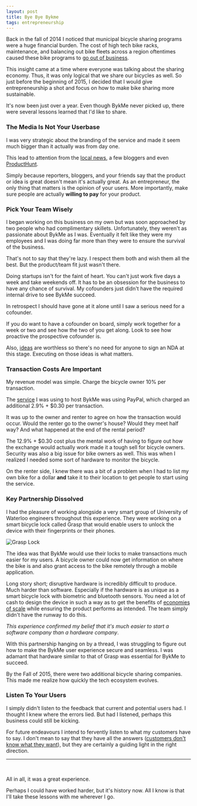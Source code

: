 ```yaml
---
layout: post
title: Bye Bye Bykme
tags: entrepreneurship
---
```


Back in the fall of 2014 I noticed that municipal bicycle sharing programs were a huge financial burden. The cost of high tech bike racks, maintenance, and balancing out bike fleets across a region oftentimes caused these bike programs to [go out of business](http://www.cbc.ca/news/canada/toronto/bye-bye-bixi-retooled-bike-sharing-service-unveiled-today-1.2592459).

This insight came at a time where everyone was talking about the sharing economy. Thus, it was only logical that we share our bicycles as well. So just before the beginning of 2015, I decided that I would give entrepreneurship a shot and focus on how to make bike sharing more sustainable.

It's now been just over a year. Even though BykMe never picked up, there were several lessons learned that I'd like to share.

### The Media Is Not Your Userbase
I was very strategic about the branding of the service and made it seem much bigger than it actually was from day one.

This lead to attention from the [local news](http://www.therecord.com/news-story/5541408-wlu-student-launching-online-bicycle-brokerage/), a few bloggers and even [ProductHunt](https://www.producthunt.com/tech/bykme).

Simply because reporters, bloggers, and your friends say that the product or idea is great doesn't mean it's actually great. As an entrepreneur, the only thing that matters is the opinion of your users. More importantly, make sure people are actually **willing to pay** for your product.

### Pick Your Team Wisely
I began working on this business on my own but was soon approached by two people who had complimentary skillets. Unfortunately, they weren't as passionate about BykMe as I was. Eventually it felt like they were my employees and I was doing far more than they were to ensure the survival of the business.

That's not to say that they're lazy. I respect them both and wish them all the best. But the product/team fit just wasn't there.

Doing startups isn't for the faint of heart. You can't just work five days a week and take weekends off. It has to be an obsession for the business to have any chance of survival. My cofounders just didn't have the required internal drive to see BykMe succeed.

In retrospect I should have gone at it alone until I saw a serious need for a cofounder.

If you do want to have a cofounder on board, simply work together for a week or two and see how the two of you get along. Look to see how proactive the prospective cofounder is.

Also, [ideas](https://sivers.org/multiply) are worthless so there's no need for anyone to sign an NDA at this stage. Executing on those ideas is what matters.

### Transaction Costs Are Important
My revenue model was simple. Charge the bicycle owner 10% per transaction.

The [service](https://www.sharetribe.com/) I was using to host BykMe was using PayPal, which charged an additional 2.9% + $0.30 per transaction.

It was up to the owner and renter to agree on how the transaction would occur. Would the renter go to the owner's house? Would they meet half way? And what happened at the end of the rental period?

The 12.9% + $0.30 cost plus the mental work of having to figure out how the exchange would actually work made it a tough sell for bicycle owners. Security was also a big issue for bike owners as well. This was when I realized I needed some sort of hardware to monitor the bicycle.

On the renter side, I knew there was a bit of a problem when I had to list my own bike for a dollar **and** take it to their location to get people to start using the service.

### Key Partnership Dissolved
I had the pleasure of working alongside a very smart group of University of Waterloo engineers throughout this experience. They were working on a smart bicycle lock called Grasp that would enable users to unlock the device with their fingerprints or their phones.

![Grasp Lock](https://pbs.twimg.com/media/CXGVctgUAAA8xDo.jpg)

The idea was that BykMe would use their locks to make transactions much easier for my users. A bicycle owner could now get information on where the bike is and also grant access to the bike remotely through a mobile application.

Long story short; disruptive hardware is incredibly difficult to produce. Much harder than software. Especially if the hardware is as unique as a smart bicycle lock with biometric and bluetooth sensors. You need a lot of cash to design the device in such a way as to get the benefits of [economies of scale](http://www.investopedia.com/terms/e/economiesofscale.asp) while ensuring the product performs as intended. The team simply didn't have the runway to do this.

*This experience confirmed my belief that it's much easier to start a software company than a hardware company*.

With this partnership hanging on by a thread, I was struggling to figure out how to make the BykMe user experience secure and seamless. I was adamant that hardware similar to that of Grasp was essential for BykMe to succeed.

By the Fall of 2015, there were two additional bicycle sharing companies. This made me realize how quickly the tech ecosystem evolves.

### Listen To Your Users
I simply didn't listen to the feedback that current and potential users had. I thought I knew where the errors lied. But had I listened, perhaps this business could still be kicking.

For future endeavours I intend to fervently listen to what my customers have to say. I don't mean to say that they have all the answers ([customers don't know what they want](https://www.quora.com/Is-it-true-that-customers-dont-know-what-they-want-until-weve-shown-them-as-Steve-Jobs-said)), but they are certainly a guiding light in the right direction.


---

<br />

All in all, it was a great experience.

Perhaps I could have worked harder, but it's history now. All I know is that I'll take these lessons with me wherever I go.
